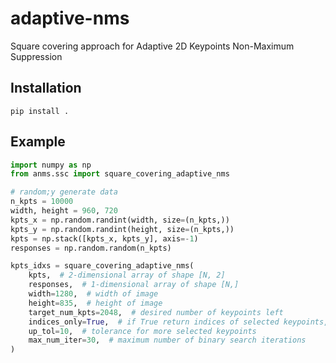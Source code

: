 # adaptive-nms
Square covering approach for Adaptive 2D Keypoints Non-Maximum Suppression

## Installation

```shell
pip install .
```

## Example

```python
import numpy as np
from anms.ssc import square_covering_adaptive_nms

# random;y generate data
n_kpts = 10000
width, height = 960, 720
kpts_x = np.random.randint(width, size=(n_kpts,))
kpts_y = np.random.randint(height, size=(n_kpts,))
kpts = np.stack([kpts_x, kpts_y], axis=-1)
responses = np.random.random(n_kpts)

kpts_idxs = square_covering_adaptive_nms(
    kpts,  # 2-dimensional array of shape [N, 2]
    responses,  # 1-dimensional array of shape [N,]
    width=1280,  # width of image
    height=835,  # height of image
    target_num_kpts=2048,  # desired number of keypoints left
    indices_only=True,  # if True return indices of selected keypoints, else return selected keypoints
    up_tol=10,  # tolerance for more selected keypoints
    max_num_iter=30,  # maximum number of binary search iterations
)
```
